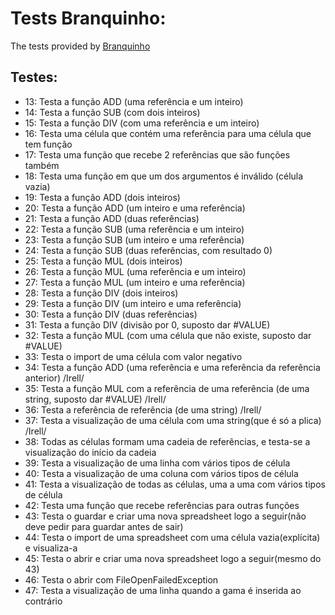 # Tests Branquinho:
The tests provided by [Branquinho](https://github.com/tbranquinho18)

## Testes:
* 13: Testa a função ADD (uma referência e um inteiro)
* 14: Testa a função SUB (com dois inteiros)
* 15: Testa a função DIV (com uma referência e um inteiro)
* 16: Testa uma célula que contém uma referência para uma célula que tem função
* 17: Testa uma função que recebe 2 referências que são funções também
* 18: Testa uma função em que um dos argumentos é inválido (célula vazia)
* 19: Testa a função ADD (dois inteiros)
* 20: Testa a função ADD (um inteiro e uma referência)
* 21: Testa a função ADD (duas referências)
* 22: Testa a função SUB (uma referência e um inteiro)
* 23: Testa a função SUB (um inteiro e uma referência)
* 24: Testa a função SUB (duas referências, com resultado 0)
* 25: Testa a função MUL (dois inteiros)
* 26: Testa a função MUL (uma referência e um inteiro)
* 27: Testa a função MUL (um inteiro e uma referência)
* 28: Testa a função DIV (dois inteiros)
* 29: Testa a função DIV (um inteiro e uma referência)
* 30: Testa a função DIV (duas referências)
* 31: Testa a função DIV (divisão por 0, suposto dar #VALUE)
* 32: Testa a função MUL (com uma célula que não existe, suposto dar #VALUE)
* 33: Testa o import de uma célula com valor negativo
* 34: Testa a função ADD (uma referência e uma referência da referência anterior) /Irell/
* 35: Testa a função MUL com a referência de uma referência (de uma string, suposto dar #VALUE) /Irell/
* 36: Testa a referência de referência (de uma string) /Irell/
* 37: Testa a visualização de uma célula com uma string(que é só a plica) /Irell/
* 38: Todas as células formam uma cadeia de referências, e testa-se a visualização do início da cadeia
* 39: Testa a visualização de uma linha com vários tipos de célula
* 40: Testa a visualização de uma coluna com vários tipos de célula
* 41: Testa a visualização de todas as células, uma a uma com vários tipos de célula
* 42: Testa uma função que recebe referências para outras funções
* 43: Testa o guardar e criar uma nova spreadsheet logo a seguir(não deve pedir para guardar antes de sair)
* 44: Testa o import de uma spreadsheet com uma célula vazia(explícita) e visualiza-a
* 45: Testa o abrir e criar uma nova spreadsheet logo a seguir(mesmo do 43)
* 46: Testa o abrir com FileOpenFailedException
* 47: Testa a visualização de uma linha quando a gama é inserida ao contrário
